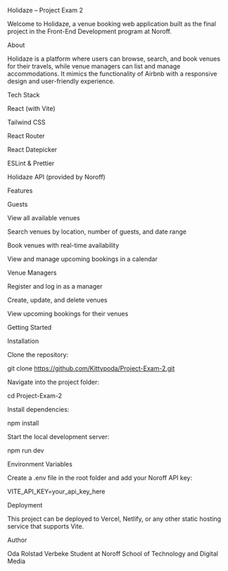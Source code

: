 Holidaze – Project Exam 2

Welcome to Holidaze, a venue booking web application built as the final project in the Front-End Development program at Noroff.

About

Holidaze is a platform where users can browse, search, and book venues for their travels, while venue managers can list and manage accommodations. It mimics the functionality of Airbnb with a responsive design and user-friendly experience.

Tech Stack

React (with Vite)

Tailwind CSS

React Router

React Datepicker

ESLint & Prettier

Holidaze API (provided by Noroff)

Features

Guests

View all available venues

Search venues by location, number of guests, and date range

Book venues with real-time availability

View and manage upcoming bookings in a calendar

Venue Managers

Register and log in as a manager

Create, update, and delete venues

View upcoming bookings for their venues

Getting Started

Installation

Clone the repository:

git clone https://github.com/Kittypoda/Project-Exam-2.git

Navigate into the project folder:

cd Project-Exam-2

Install dependencies:

npm install

Start the local development server:

npm run dev

Environment Variables

Create a .env file in the root folder and add your Noroff API key:

VITE_API_KEY=your_api_key_here

Deployment

This project can be deployed to Vercel, Netlify, or any other static hosting service that supports Vite.

Author

Oda Rolstad Verbeke Student at Noroff School of Technology and Digital Media


